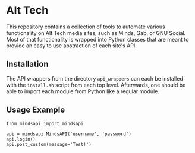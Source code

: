# Alt Tech

This repository contains a collection of tools to automate
various functionality on Alt Tech media sites, such as Minds,
Gab, or GNU Social. Most of that functionality is wrapped into
Python classes that are meant to provide an easy to use
abstraction of each site's API.

## Installation

The API wrappers from the directory ``api_wrappers`` can each be
installed with the ``install.sh`` script from each top level.
Afterwards, one should be able to import each module from Python
like a regular module.

## Usage Example

```
from mindsapi import mindsapi

api = mindsapi.MindsAPI('username', 'password')
api.login()
api.post_custom(message='Test!')
```
